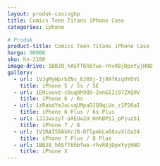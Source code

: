 ```yaml
---
layout: produk-casinghp
title: Comics Teen Titans iPhone Case
categories: iphone

# Produk
product-title: Comics Teen Titans iPhone Case
harga: 90000
sku: hn-2180
image-drive: 1BBJ8_hASfT6hbfwo-rhvR8jDpxYyjHNO
gallery:
  - url: 1VJgMyWprbZNv_6J0Sj-Ij09fKzqUYDVi
    title: iPhone 5 / 5s / SE
  - url: 1ENivuvz-cOuq9h9OO-2xnGIIi97ZXQ9V
    title: iPhone 6 / 6s
  - url: 1zRabdYmJuLvqUMpaDJQ9qLUn_z1P26aI
    title: iPhone 6 Plus / 6s Plus
  - url: 1JJJwxzyT-aXEUw2U_HnhBPi1_pPjuz51
    title: iPhone 7 / 8
  - url: 1V1RAIS8AkKrJB-DflpmkLa68svXlOa24
    title: iPhone 7 Plus / 8 Plus
  - url: 1BBJ8_hASfT6hbfwo-rhvR8jDpxYyjHNO
    title: iPhone X
---
```

